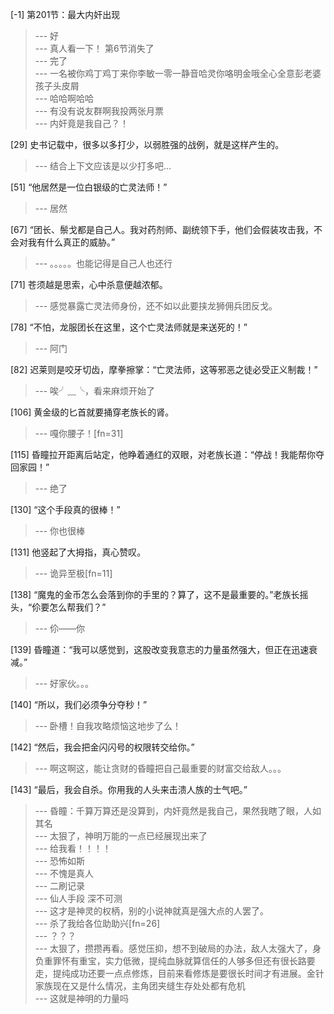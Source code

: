 
[-1] 第201节：最大内奸出现
>--- 好<br>
>--- 真人看一下！
第6节消失了<br>
>--- 完了<br>
>--- 一名被你鸡丁鸡丁来你李敏一零一静音哈灵你咯明金哦全心全意彭老婆孩子头皮屑<br>
>--- 哈哈啊哈哈<br>
>--- 有没有说友群啊我投两张月票<br>
>--- 内奸竟是我自己？！<br>

[29] 史书记载中，很多以多打少，以弱胜强的战例，就是这样产生的。
>--- 结合上下文应该是以少打多吧...<br>

[51] “他居然是一位白银级的亡灵法师！”
>--- 居然<br>

[67] “团长、鬃戈都是自己人。我对药剂师、副统领下手，他们会假装攻击我，不会对我有什么真正的威胁。”
>--- 。。。。。也能记得是自己人也还行<br>

[71] 苍须越是思索，心中杀意便越浓郁。
>--- 感觉暴露亡灵法师身份，还不如以此要挟龙狮佣兵团反戈。<br>

[78] “不怕，龙服团长在这里，这个亡灵法师就是来送死的！”
>--- 阿门<br>

[82] 迟莱则是咬牙切齿，摩拳擦掌：“亡灵法师，这等邪恶之徒必受正义制裁！”
>--- 唉╯﹏╰，看来麻烦开始了<br>

[106] 黄金级的匕首就要捅穿老族长的肾。
>--- 嘎你腰子！[fn=31]<br>

[115] 昏瞳拉开距离后站定，他睁着通红的双眼，对老族长道：“停战！我能帮你夺回家园！”
>--- 绝了<br>

[130] “这个手段真的很棒！”
>--- 你也很棒<br>

[131] 他竖起了大拇指，真心赞叹。
>--- 诡异至极[fn=11]<br>

[138] “魔鬼的金币怎么会落到你的手里的？算了，这不是最重要的。”老族长摇头，“伱要怎么帮我们？”
>--- 伱——你<br>

[139] 昏瞳道：“我可以感觉到，这股改变我意志的力量虽然强大，但正在迅速衰减。”
>--- 好家伙。。。<br>

[140] “所以，我们必须争分夺秒！”
>--- 卧槽！自我攻略烦恼这地步了么！<br>

[142] “然后，我会把金闪闪号的权限转交给你。”
>--- 啊这啊这，能让贪财的昏瞳把自己最重要的财富交给敌人。。。<br>

[143] “最后，我会自杀。你用我的人头来击溃人族的士气吧。”
>--- 昏瞳：千算万算还是没算到，内奸竟然是我自己，果然我瞎了眼，人如其名<br>
>--- 太狠了，神明万能的一点已经展现出来了<br>
>--- 给我看！！！！<br>
>--- 恐怖如斯<br>
>--- 不愧是真人<br>
>--- 二刷记录<br>
>--- 仙人手段 深不可测<br>
>--- 这才是神灵的权柄，别的小说神就真是强大点的人罢了。<br>
>--- 杀了我给各位助助兴[fn=26]<br>
>--- ？？？<br>
>--- 太狠了，攒攒再看。感觉压抑，想不到破局的办法，敌人太强大了，身负重罪怀有重宝，实力低微，提纯血脉就算信任的人够多但还有很长路要走，提纯成功还要一点点修炼，目前来看修炼是要很长时间才有进展。金针家族现在又是什么情况，主角团夹缝生存处处都有危机<br>
>--- 这就是神明的力量吗<br>

